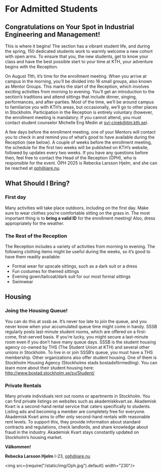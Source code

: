 # For Admitted Students
## Congratulations on Your Spot in Industrial Engineering and Management!

This is where it begins! The section has a vibrant student life, and during the spring, 150 dedicated students work to warmly welcome a new cohort with open arms. To ensure that you, the new students, get to know your class and have the best possible start to your time at KTH, your adventure begins with the Reception.

On August 11th, it’s time for the enrollment meeting. When you arrive at campus in the morning, you’ll be divided into 16 small groups, also known as Mentor Groups. This marks the start of the Reception, which involves exciting activities from morning to evening. You’ll get an introduction to the section’s traditions and attend sittings that include dinner, singing, performances, and after-parties. Most of the time, we’ll be around campus to familiarize you with KTH’s areas, but occasionally, we’ll go to other places in Stockholm. Participation in the Reception is entirely voluntary (however, the enrollment meeting is mandatory. If you cannot attend, you must contact student counselor Michelle Eng Medin at svl-cinek@itm.kth.se).

A few days before the enrollment meeting, one of your Mentors will contact you to check in and remind you of what’s good to have available during the Reception (see below). A couple of weeks before the enrollment meeting, the schedule for the first two weeks will be published on KTH’s website, followed by updates every two weeks. If you have any questions before then, feel free to contact the Head of the Reception (ÖPH), who is responsible for the event. ÖPH 2025 is Rebecka Larsson Hjelm, and she can be reached at oph@iare.nu.

## What Should I Bring?
### First day

Many activities will take place outdoors, including on the first day. Make sure to wear clothes you’re comfortable sitting on the grass in. The most important thing is to **bring a valid ID** for the enrollment meeting! Also, dress appropriately for the weather.

### The Rest of the Reception
The Reception includes a variety of activities from morning to evening. The following clothing items might be useful during the weeks, so it’s good to have them readily available:

* Formal wear for upscale sittings, such as a dark suit or a dress
* Fun costumes for themed sittings
* Evening gown/tailcoat/dark suit for our most formal sittings
* Swimwear

## Housing
### Joing the Housing Queue!

You can do this at sssb.se. It’s never too late to join the queue, and you never know when your accumulated queue time might come in handy. SSSB regularly posts last-minute student rooms, which are offered on a first-come, first-served basis. If you’re lucky, you might secure a last-minute room even if you don’t have many queue days. SSSB is the student housing agency co-owned by THS (The Student Union at KTH) and several other unions in Stockholm. To live in or join SSSB’s queue, you must have a THS membership. Other organizations also offer student housing. One of them is Stockholm Housing Agency (Stockholms stads bostadsförmedling). You can learn more about their student housing here: http://www.bostad.stockholm.se/sv/Student/



### Private Rentals

Many private individuals rent out rooms or apartments in Stockholm. You can find private listings on websites such as akademiskkvart.se. Akademisk Kvart is a second-hand rental service that caters specifically to students. Listing ads and becoming a member are completely free for everyone. Akademisk Kvart aims to offer only second-hand rentals with reasonable rent levels. To support this, they provide information about standard contracts and regulations, check landlords, and share knowledge about fraud in the industry. Akademisk Kvart stays constantly updated on Stockholm’s housing market.

**Välkommen!**

__Rebecka Larsson Hjelm__ I-23, oph@iare.nu

<img src={require("/static/img/Oph.jpg").default} width="230"/>